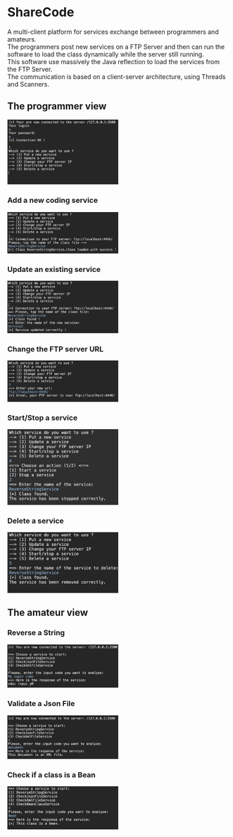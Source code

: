 # ShareCode
A multi-client platform for services exchange between programmers and amateurs.<br>
The programmers post new services on a FTP Server and then can run the software to load the class dynamically while the server still running.<br>
This software use massively the Java reflection to load the services from the FTP Server.<br>
The communication is based on a client-server architecture, using Threads and Scanners.
 
<h2>The programmer view</h2>
<img src="ReadMeContent/programmerView.png" alt="" width=50% />

<h3>Add a new coding service</h3>
<img src="ReadMeContent/1.png" alt="" width=50% />

<h3>Update an existing service</h3>
<img src="ReadMeContent/2.png" alt="" width=50% />

<h3>Change the FTP server URL</h3>
<img src="ReadMeContent/3.png" alt="" width=50% />

<h3>Start/Stop a service</h3>
<img src="ReadMeContent/4.png" alt="" width=50% />

<h3>Delete a service</h3>
<img src="ReadMeContent/5.png" alt="" width=50% />

<h2>The amateur view</h2>

<h3>Reverse a String</h3>
<img src="ReadMeContent/Ama1.png" alt="" width=50% />

<h3>Validate a Json File</h3>
<img src="ReadMeContent/Ama3.png" alt="" width=50% />

<h3>Check if a class is a Bean</h3>
<img src="ReadMeContent/Ama4.png" alt="" width=50% />
 
